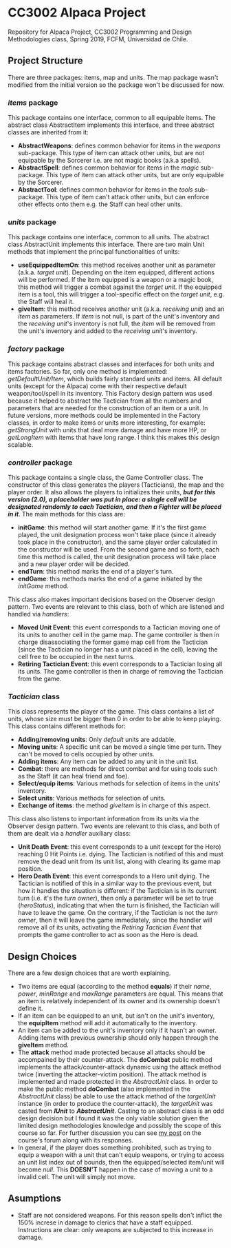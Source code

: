 # CC3002 Alpaca Project
Repository for Alpaca Project, CC3002 Programming and Design Methodologies class, Spring 2019, FCFM, Universidad de Chile.

## Project Structure
There are three packages: items, map and units. The map package wasn't modified from the initial version so the package won't be discussed for now. 

### *items* package 
This package contains one interface, common to all equipable items. The abstract class AbstractItem implements this interface, and three abstract classes are inherited from it: 
* **AbstractWeapons**: defines common behavior for items in the *weapons* sub-package. This type of item can attack other units, but are not equipable by the Sorcerer i.e. are not magic books (a.k.a spells).
* **AbstractSpell**: defines common behavior for items in the *magic* sub-package. This type of item can attack other units, but are only equipable by the Sorcerer.
* **AbstractTool**: defines common behavior for items in the *tools* sub-package. This type of item can't attack other units, but can enforce other effects onto them e.g. the Staff can heal other units.

### *units* package 
This package contains one interface, common to all units. The abstract class AbstractUnit implements this interface. There are two main Unit methods that implement the principal functionalities of units:

* **useEquippedItemOn**: this method receives another unit as parameter (a.k.a. *target unit*). Depending on the item equipped, different actions will be performed. If the item equipped is a weapon or a magic book, this method will trigger a combat against the *target unit*. If the equipped item is a tool, this will trigger a tool-specific effect on the *target unit*, e.g. the Staff will heal it. 
* **giveItem**: this method receives another unit (a.k.a. *receiving unit*) and an *item* as parameters. If *item* is not null, is part of the unit's inventory and the *receiving unit*'s inventory is not full, the *item* will be removed from the unit's inventory and added to the *receiving unit*'s inventory.

### *factory* package
This package contains abstract classes and interfaces for both units and items factories. So far, only one method is
implemented: *getDefaultUnit/Item*, which builds fairly standard units and items. All default units (except for 
the Alpaca) come with their respective default weapon/tool/spell in its inventory. This Factory design pattern was used
because it helped to abstract the Tactician from all the numbers and parameters that are needed for the construction of
an item or a unit. In future versions, more methods could be implemented in the Factory classes, in order to make items
or units more interesting, for example: *getStrongUnit* with units that deal more damage and have more HP, or *getLongItem*
with items that have long range. I think this makes this design scalable.

### *controller* package
This package contains a single class, the Game Controller class. The constructor of this class generates the players 
(Tacticians), the map and the player order. It also allows the players to initializes their units, ***but for this version
(2.0), a placeholder was put in place: a single cell will be designated randomly to each Tactician, and then a Fighter
will be placed in it***. The main methods for this class are:

* **initGame**: this method will start another game. If it's the first game played, the unit designation process won't 
take place (since it already took place in the constructor), and the same player order calculated in the constructor 
will be used. From the second game and so forth, each time this method is called, the unit designation process will take
place and a new player order will be decided.
* **endTurn**: this method marks the end of a player's turn.
* **endGame**: this methods marks the end of a game initiated by the *initGame* method.

This class also makes important decisions based on the Observer design pattern. Two events are relevant to this class,
both of which are listened and handled via *handlers*:

* **Moved Unit Event**: this event corresponds to a Tactician moving one of its units to another cell in the game map.
The game controller is then in charge disassociating the former game map cell from the Tactician (since the Tactician
no longer has a unit placed in the cell), leaving the cell free to be occupied in the next turns.
* **Retiring Tactician Event**: this event corresponds to a Tactician losing all its units. The game controller is then 
in charge of removing the Tactician from the game.

### *Tactician* class
This class represents the player of the game. This class contains a list of units, whose size must be bigger than 0 in
order to be able to keep playing. This class contains different methods for:

* **Adding/removing units**: Only *default* units are addable.
* **Moving units**: A specific unit can be moved a single time per turn. They can't be moved to cells occupied by other 
units.
* **Adding items**: Any item can be added to any unit in the unit list.
* **Combat**: there are methods for direct combat and for using tools such as the Staff (it can heal friend and foe).
* **Select/equip items**: Various methods for selection of items in the units' inventory.
* **Select units**: Various methods for selection of units.
* **Exchange of items**: the method *giveItem* is in charge of this aspect.

This class also listens to important information from its units via the Observer design pattern. Two events are 
relevant to this class, and both of them are dealt via a *handler* auxiliary class:

* **Unit Death Event**: this event corresponds to a unit (except for the Hero) reaching 0 Hit Points i.e. dying. 
The Tactician is notified of this and must remove the dead unit from its unit list, along with clearing its game map position.
* **Hero Death Event**: this event corresponds to a Hero unit dying. The Tactician is notified of this in a similar way
to the previous event, but how it handles the situation is different: if the Tactician is in its current turn (i.e. 
it's the *turn owner*), then only a parameter will be set to true (*heroStatus*), indicating that when the turn is 
finished, the Tactician will have to leave the game.  On the contrary, if the Tactician is not the *turn owner*, then it 
will leave the game immediately, since the handler will remove all of its units, activating the *Retiring 
Tactician Event* that prompts the game controller to act as soon as the Hero is dead.

## Design Choices
There are a few design choices that are worth explaining. 

* Two items are equal (according to the method **equals**) if their *name*, *power*, *minRange* and *maxRange* parameters are equal. This means that an item is relatively independent of its owner and its ownership doesn't define it.
* If an item can be equipped to an unit, but isn't on the unit's inventory, the **equipItem** method will add it automatically to the inventory.
* An item can be added to the unit's inventory only if it hasn't an owner. Adding items with previous ownership should only happen through the **giveItem** method.
* The **attack** method made protected because all attacks should be accompained by their counter-attack. The **doCombat** public method implements the attack/counter-attack dynamic using the attack method twice (inverting the attacker-victim position). The attack method is implemented and made protected in the *AbstractUnit* class. In order to make the public method **doCombat** (also implemented in the *AbstractUnit* class) be able to use the 
attack method of the *targetUnit* instance (in order to produce the counter-attack), the *targetUnit* was casted from ***IUnit*** to ***AbstractUnit***.
Casting to an abstract class is an odd design decision but I found it was the only viable solution given the limited design methodologies knowledge and possibly 
the scope of this course so far. For further discussion you can see [my post](https://www.u-cursos.cl/ingenieria/2019/2/CC3002/1/foro/o/23908866) on the course's forum along with its responses.
* In general, if the player does something prohibited, such as trying to equip a weapon with a unit that can't equip weapons, 
or trying to access an unit list index out of bounds, then the equipped/selected item/unit will become *null*. This 
**DOESN'T** happen in the case of moving a unit to a invalid cell. The unit will simply not move.
## Asumptions
* Staff are not considered weapons. For this reason spells don't inflict the 150% increse in damage to clerics that have a staff equipped. Instructions are clear: only weapons are subjected to this increase in damage.
